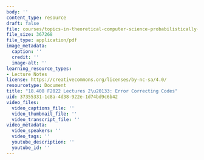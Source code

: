 ```yaml
---
body: ''
content_type: resource
draft: false
file: courses/topics-in-theoretical-computer-science-probabilistically-checkable-proofs/mit18_408f22_lec2-3.pdf
file_size: 367268
file_type: application/pdf
image_metadata:
  caption: ''
  credit: ''
  image-alt: ''
learning_resource_types:
- Lecture Notes
license: https://creativecommons.org/licenses/by-nc-sa/4.0/
resourcetype: Document
title: "18.408 F2022 Lectures 2\u20133: Error Correcting Codes"
uid: 37355331-1c8a-4d38-922e-1d74bd9c6b42
video_files:
  video_captions_file: ''
  video_thumbnail_file: ''
  video_transcript_file: ''
video_metadata:
  video_speakers: ''
  video_tags: ''
  youtube_description: ''
  youtube_id: ''
---
```

